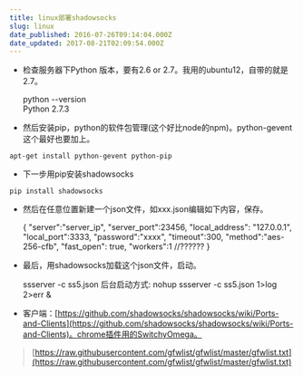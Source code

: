 ```yaml
---
title: linux部署shadowsocks
slug: linux
date_published: 2016-07-26T09:14:04.000Z
date_updated: 2017-08-21T02:09:54.000Z
---
```


- 检查服务器下Python 版本，要有2.6 or 2.7。我用的ubuntu12，自带的就是2.7。

    python --version  
    Python 2.7.3  
    

- 然后安装pip，python的软件包管理(这个好比node的npm)。python-gevent这个最好也要加上。

`apt-get install python-gevent python-pip`

- 下一步用pip安装shadowsocks

`pip install shadowsocks`

- 然后在任意位置新建一个json文件，如xxx.json编辑如下内容，保存。

    {
        "server":"server_ip",
        "server_port":23456,
        "local_address": "127.0.0.1",
        "local_port":3333,
        "password":"xxxx",
        "timeout":300,
        "method":"aes-256-cfb",
        "fast_open": true,
        "workers":1  //??????
    }
    

- 最后，用shadowsocks加载这个json文件，启动。

    ssserver -c ss5.json
    后台启动方式:
    nohup ssserver -c ss5.json 1>log 2>err &
    

- 客户端：[https://github.com/shadowsocks/shadowsocks/wiki/Ports-and-Clients](https://github.com/shadowsocks/shadowsocks/wiki/Ports-and-Clients)。chrome插件用的SwitchyOmega。

> [https://raw.githubusercontent.com/gfwlist/gfwlist/master/gfwlist.txt](https://raw.githubusercontent.com/gfwlist/gfwlist/master/gfwlist.txt)
